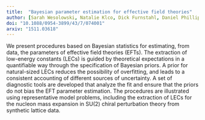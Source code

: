 ```yaml
---
title:  "Bayesian parameter estimation for effective field theories"
author: [Sarah Wesolowski, Natalie Klco, Dick Furnstahl, Daniel Phillips, A. Thapaliya]
doi: "10.1088/0954-3899/43/7/074001"
arxiv: "1511.03618"
---
```


We present procedures based on Bayesian statistics for estimating, from data, the parameters of effective field theories (EFTs). The extraction of low-energy constants (LECs) is guided by theoretical expectations in a quantifiable way through the specification of Bayesian priors. A prior for natural-sized LECs reduces the possibility of overfitting, and leads to a consistent accounting of different sources of uncertainty. A set of diagnostic tools are developed that analyze the fit and ensure that the priors do not bias the EFT parameter estimation. The procedures are illustrated using representative model problems, including the extraction of LECs for the nucleon mass expansion in SU(2) chiral perturbation theory from synthetic lattice data.